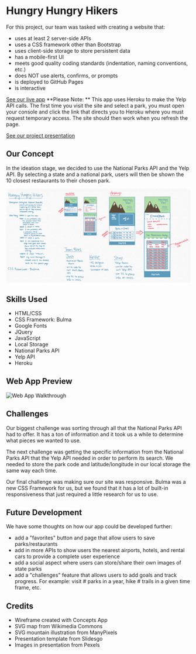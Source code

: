 # Hungry Hungry Hikers

For this project, our team was tasked with creating a website that:
- uses at least 2 server-side APIs
- uses a CSS framework other than Bootstrap
- uses client-side storage to store persistent data
- has a mobile-first UI
- meets good quality coding standards (indentation, naming conventions, etc.)
- does NOT use alerts, confirms, or prompts
- is deployed to GitHub Pages
- is interactive

[See our live app](https://kelsie-c.github.io/national-parks/index.html)
**Please Note: ** This app uses Heroku to make the Yelp API calls. The first time you visit the site and select a park, you must open your console and click the link that directs you to Heroku where you must request temporary access. The site should then work when you refresh the page.

[See our project presentation](https://docs.google.com/presentation/d/19Boenw4lvCj53aU_1DpNeGzk6PujBN4b/edit#slide=id.p1)

## Our Concept

In the ideation stage, we decided to use the National Parks API and the Yelp API. By selecting a state and a national park, users will then be shown the 10 closest restaurants to their chosen park. 

![Our Wireframe](./assets/HungryHungryHikers2.png)

## Skills Used

- HTML/CSS
- CSS Framework: Bulma
- Google Fonts
- JQuery
- JavaScript
- Local Storage
- National Parks API
- Yelp API
- Heroku

## Web App Preview

![Web App Walkthrough](./assets/walkthrough.gif)

## Challenges

Our biggest challenge was sorting through all that the National Parks API had to offer. It has a ton of information and it took us a while to determine what pieces we wanted to use. 

The next challenge was getting the specific information from the National Parks API that the Yelp API needed in order to perform its search. We needed to store the park code and latitude/longitude in our local storage the same way each time. 

Our final challenge was making sure our site was responsive. Bulma was a new CSS Framework for us, but we found that it has a lot of built-in responsiveness that just required a little research for us to use.

## Future Development

We have some thoughts on how our app could be developed further:
- add a "favorites" button and page that allow users to save parks/restaurants
- add in more APIs to show users the nearest airports, hotels, and rental cars to provide a complete user experience
- add a social aspect where users can store/share their own images of state parks
- add a "challenges" feature that allows users to add goals and track progress. For example: visit # parks in a year, hike # trails in a given time frame, etc.

## Credits

- Wireframe created with Concepts App
- SVG map from Wikimedia Commons
- SVG mountain illustration from ManyPixels
- Presentation template from Slidesgo
- Images in presentation from Pexels